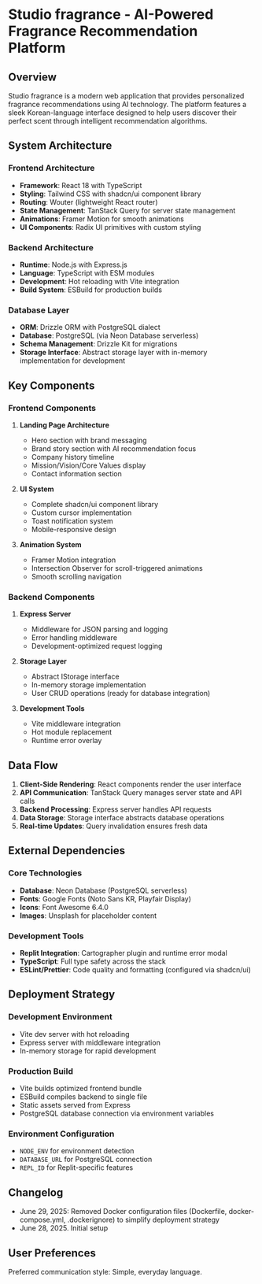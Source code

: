 # Studio fragrance - AI-Powered Fragrance Recommendation Platform

## Overview

Studio fragrance is a modern web application that provides personalized fragrance recommendations using AI technology. The platform features a sleek Korean-language interface designed to help users discover their perfect scent through intelligent recommendation algorithms.

## System Architecture

### Frontend Architecture
- **Framework**: React 18 with TypeScript
- **Styling**: Tailwind CSS with shadcn/ui component library
- **Routing**: Wouter (lightweight React router)
- **State Management**: TanStack Query for server state management
- **Animations**: Framer Motion for smooth animations
- **UI Components**: Radix UI primitives with custom styling

### Backend Architecture
- **Runtime**: Node.js with Express.js
- **Language**: TypeScript with ESM modules
- **Development**: Hot reloading with Vite integration
- **Build System**: ESBuild for production builds

### Database Layer
- **ORM**: Drizzle ORM with PostgreSQL dialect
- **Database**: PostgreSQL (via Neon Database serverless)
- **Schema Management**: Drizzle Kit for migrations
- **Storage Interface**: Abstract storage layer with in-memory implementation for development

## Key Components

### Frontend Components
1. **Landing Page Architecture**
   - Hero section with brand messaging
   - Brand story section with AI recommendation focus
   - Company history timeline
   - Mission/Vision/Core Values display
   - Contact information section

2. **UI System**
   - Complete shadcn/ui component library
   - Custom cursor implementation
   - Toast notification system
   - Mobile-responsive design

3. **Animation System**
   - Framer Motion integration
   - Intersection Observer for scroll-triggered animations
   - Smooth scrolling navigation

### Backend Components
1. **Express Server**
   - Middleware for JSON parsing and logging
   - Error handling middleware
   - Development-optimized request logging

2. **Storage Layer**
   - Abstract IStorage interface
   - In-memory storage implementation
   - User CRUD operations (ready for database integration)

3. **Development Tools**
   - Vite middleware integration
   - Hot module replacement
   - Runtime error overlay

## Data Flow

1. **Client-Side Rendering**: React components render the user interface
2. **API Communication**: TanStack Query manages server state and API calls
3. **Backend Processing**: Express server handles API requests
4. **Data Storage**: Storage interface abstracts database operations
5. **Real-time Updates**: Query invalidation ensures fresh data

## External Dependencies

### Core Technologies
- **Database**: Neon Database (PostgreSQL serverless)
- **Fonts**: Google Fonts (Noto Sans KR, Playfair Display)
- **Icons**: Font Awesome 6.4.0
- **Images**: Unsplash for placeholder content

### Development Tools
- **Replit Integration**: Cartographer plugin and runtime error modal
- **TypeScript**: Full type safety across the stack
- **ESLint/Prettier**: Code quality and formatting (configured via shadcn/ui)

## Deployment Strategy

### Development Environment
- Vite dev server with hot reloading
- Express server with middleware integration
- In-memory storage for rapid development

### Production Build
- Vite builds optimized frontend bundle
- ESBuild compiles backend to single file
- Static assets served from Express
- PostgreSQL database connection via environment variables

### Environment Configuration
- `NODE_ENV` for environment detection
- `DATABASE_URL` for PostgreSQL connection
- `REPL_ID` for Replit-specific features

## Changelog
- June 29, 2025: Removed Docker configuration files (Dockerfile, docker-compose.yml, .dockerignore) to simplify deployment strategy
- June 28, 2025. Initial setup

## User Preferences

Preferred communication style: Simple, everyday language.